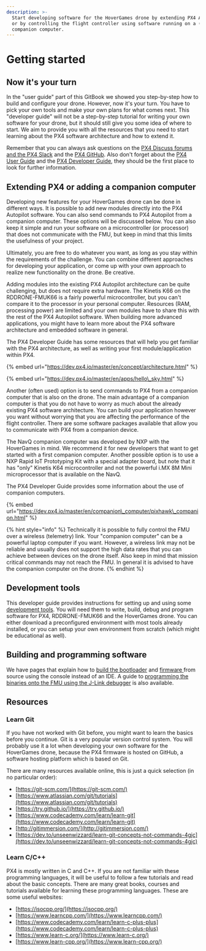 ```yaml
---
description: >-
  Start developing software for the HoverGames drone by extending PX4 Autopilot
  or by controlling the flight controller using software running on a (separate)
  companion computer.
---
```


# Getting started

## Now it's your turn

In the "user guide" part of this GitBook we showed you step-by-step how to build and configure your drone. However, now it's your turn. You have to pick your own tools and make your own plans for what comes next. This "developer guide" will not be a step-by-step tutorial for writing your own software for your drone, but it should still give you some idea of where to start. We aim to provide you with all the resources that you need to start learning about the PX4 software architecture and how to extend it. 

Remember that you can always ask questions on the [PX4 Discuss forums and the PX4 Slack](../contact.md#px4-slack-and-discuss-forum) and the [PX4 GitHub](https://github.com/PX4/Firmware). Also don't forget about the [PX4 User Guide](http://docs.px4.io/master/en/index.html) and the [PX4 Developer Guide](https://dev.px4.io/master/en/index.html), they should be the first place to look for further information.

## Extending PX4 or adding a companion computer

Developing new features for your HoverGames drone can be done in different ways. It is possible to add new modules directly into the PX4 Autopilot software. You can also send commands to PX4 Autopilot from a companion computer. These options will be discussed below. You can also keep it simple and run your software on a microcontroller \(or processor\) that does not communicate with the FMU, but keep in mind that this limits the usefulness of your project.

Ultimately, you are free to do whatever you want, as long as you stay within the requirements of the challenge. You can combine different approaches for developing your application, or come up with your own approach to realize new functionality on the drone. Be creative.

Adding modules into the existing PX4 Autopilot architecture can be quite challenging, but does not require extra hardware. The Kinetis K66 on the RDDRONE-FMUK66 is a fairly powerful microcontroller, but you can't compare it to the processor in your personal computer. Resources \(RAM, processing power\) are limited and your own modules have to share this with the rest of the PX4 Autopilot software. When building more advanced applications, you might have to learn more about the PX4 software architecture and embedded software in general.

The PX4 Developer Guide has some resources that will help you get familiar with the PX4 architecture, as well as writing your first module/application within PX4.

{% embed url="https://dev.px4.io/master/en/concept/architecture.html" %}

{% embed url="https://dev.px4.io/master/en/apps/hello\_sky.html" %}

Another \(often used\) option is to send commands to PX4 from a companion computer that is also on the drone. The main advantage of a companion computer is that you do not have to worry as much about the already existing PX4 software architecture. You can build your application however you want without worrying that you are affecting the performance of the flight controller. There are some software packages available that allow you to communicate with PX4 from a companion device.

The NavQ companion computer was developed by NXP with the HoverGames in mind. We recommend it for new developers that want to get started with a first companion computer. Another possible option is to use a NXP Rapid IoT Prototyping Kit with a special adapter board, but note that it has "only" Kinetis K64 microcontroller and not the powerful i.MX 8M Mini microprocessor that is available on the NavQ.

The PX4 Developer Guide provides some information about the use of companion computers.

{% embed url="https://dev.px4.io/master/en/companion\_computer/pixhawk\_companion.html" %}

{% hint style="info" %}
Technically it is possible to fully control the FMU over a wireless \(telemetry\) link. Your "companion computer" can be a powerful laptop computer if you want. However, a wireless link may not be reliable and usually does not support the high data rates that you can achieve between devices on the drone itself. Also keep in mind that mission critical commands may not reach the FMU. In general it is advised to have the companion computer on the drone.
{% endhint %}

## Development tools

This developer guide provides instructions for setting up and using some [development tools](tools/). You will need them to write, build, debug and program software for PX4, RDDRONE-FMUK66 and the HoverGames drone. You can either download a preconfigured environment with most tools already installed, or you can setup your own environment from scratch \(which might be educational as well\).

## Building and programming software

We have pages that explain how to [build the bootloader](building-bootloader.md) and [firmware ](building-firmware.md)from source using the console instead of an IDE. A guide to [programming the binaries onto the FMU using the J-Link debugger](program-software-using-debugger.md) is also available.

## Resources

### Learn Git

If you have not worked with Git before, you might want to learn the basics before you continue. Git is a very popular version control system. You will probably use it a lot when developing your own software for the HoverGames drone, because the PX4 firmware is hosted on GitHub, a software hosting platform which is based on Git. 

There are many resources available online, this is just a quick selection \(in no particular order\):

* [https://git-scm.com/](https://git-scm.com/)
* [https://www.atlassian.com/git/tutorials](https://www.atlassian.com/git/tutorials)
* [https://try.github.io/](https://try.github.io/)
* [https://www.codecademy.com/learn/learn-git](https://www.codecademy.com/learn/learn-git)
* [http://gitimmersion.com/](http://gitimmersion.com/)
* [https://dev.to/unseenwizzard/learn-git-concepts-not-commands-4gjc](https://dev.to/unseenwizzard/learn-git-concepts-not-commands-4gjc)

### Learn C/C++

PX4 is mostly written in C and C++. If you are not familiar with these programming languages, it will be useful to follow a few tutorials and read about the basic concepts. There are many great books, courses and tutorials available for learning these programming languages. These are some useful websites:

* [https://isocpp.org/](https://isocpp.org/)
* [https://www.learncpp.com/](https://www.learncpp.com/)
* [https://www.codecademy.com/learn/learn-c-plus-plus](https://www.codecademy.com/learn/learn-c-plus-plus)
* [https://www.learn-c.org/](https://www.learn-c.org/)
* [https://www.learn-cpp.org/](https://www.learn-cpp.org/)

